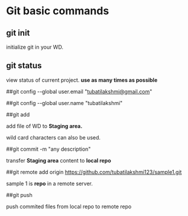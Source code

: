 # Git basic commands
## git init

initialize git in your WD.

## git status

view status of current project. __use as many times as possible__

##git config --global user.email "tubatilakshmi@gmail.com"

##git config --global user.name "tubatilakshmi"

##git add <filename>

add file of WD to **Staging area.**

wild card characters can also be used.

##git commit -m "any description"

transfer **Staging area** content to **local repo**

##git remote add origin https://github.com/tubatilakshmi123/sample1.git

sample 1 is **repo** in a remote server.

##git push

push commited files from local repo to remote repo

  